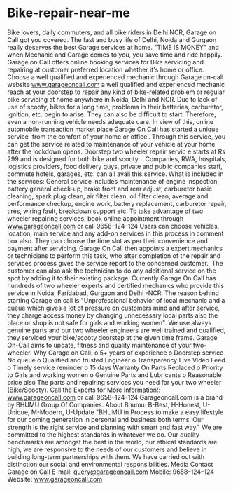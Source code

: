 # Bike-repair-near-me
Bike lovers, daily commuters, and all bike riders in Delhi NCR, Garage on Call got you covered. The fast and busy life of Delhi, Noida and Gurgaon really deserves the best Garage services at home. "TIME IS MONEY" and when Mechanic and Garage comes to you, you save time and ride happily. Garage on Call offers online booking services for Bike servicing and repairing at customer preferred location whether it's home or office. Choose a well qualified and experienced mechanic through Garage on-call website www.garageoncall.com a well qualified and experienced mechanic reach at your doorstep to repair any kind of bike-related problem or regular bike servicing at home anywhere in Noida, Delhi and NCR. Due to lack of use of scooty, bikes for a long time, problems in their batteries, carburetor, ignition, etc. begin to arise. They can also be difficult to start. Therefore, even a non-running vehicle needs adequate care. In view of this, online automobile transaction market place Garage  On Call has started a unique service 'from the comfort of your home or office'. Through this service, you can get the service related to maintenance of your vehicle at your home after the lockdown opens. Doorstep two wheeler repair servic e starts at Rs 299 and is designed for both bike and scooty .  Companies, RWA, hospitals, logistics providers, food delivery guys, private and public companies staff, commute hotels, garages, etc. can all avail this service. What is included in the services: General service includes maintenance of engine inspection, battery general check-up, brake front and rear adjust, carburetor basic cleaning, spark plug clean, air filter clean, oil filter clean, average and performance checkup, engine work, battery replacement, carburetor repair, tires, wiring fault, breakdown support etc. To take advantage of two wheeler repairing services, book online appointment through www.garageoncall.com or call 9658–124–124 Users can choose vehicles, location, main service and any add-on services in this process in comment box also. They can choose the time slot as per their convenience and payment after servicing. Garage On Call then appoints a expert mechanics or technicians to perform this task, who after completion of the repair and services process gives the service report to the concerned customer.  The customer can also ask the technician to do any additional service on the spot by adding it to their existing package. Currently Garage On Call has hundreds of two wheeler experts and certified mechanics who provide this service in Noida, Faridabad, Gurgaon and Delhi -NCR. The reason behind starting Garage on call is "Unprofessional behavior of local mechanic and a queue which gives a lot of pressure on customers mind and after service, they charge access money by changing unnecessary local parts also the place or shop is not safe for girls and working women". We use always genuine parts and our two wheeler engineers are well trained and qualified, they serviced your bike/scooty doorstep at the given time frame. Garage On-Call aims to update, fitness and quality maintenance of your two-wheeler. Why Garage on Call: o 5+ years of experience o Doorstep service No queue o Qualified and trusted Engineer o Transparency Live Video Feed o Timely service reminder o 15 days Warranty On Parts Replaced o Priority to Girls and working women o Genuine Parts and Lubricants o Reasonable price also The parts and repairing services you need for your two wheeler (Bike/Scooty). Call the Experts for More Information!: www.garageoncall.com or call 9658–124–124 Garageoncall.com is a brand by BHUMU Group Of Companies. About Bhumu: B-Best, H-Honest, U-Unique, M-Modern, U-Update "BHUMU in Process to make a easy lifestyle for our coming generation in personal and business both terms. Our strength is the right service and planning with smart and fast way." We are committed to the highest standards in whatever we do. Our quality benchmarks are amongst the best in the world, our ethical standards are high, we are responsive to the needs of our customers and believe in building long-term partnerships with them. We have carried out with distinction our social and environmental responsibilities. Media Contact Garage on Call E-mail: query@garageoncall.com Mobile: 9658–124–124 Website: www.garageoncall.com
